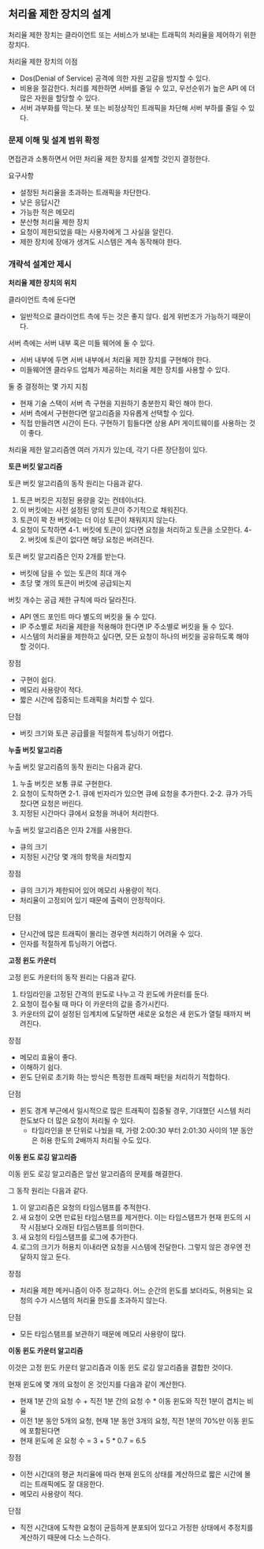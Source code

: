 ## 처리율 제한 장치의 설계

처리율 제한 장치는 클라이언트 또는 서비스가 보내는 트래픽의 처리율을 제어하기 위한 장치다.

처리율 제한 장치의 이점
- Dos(Denial of Service) 공격에 의한 자원 고갈을 방지할 수 있다.
- 비용을 절감한다. 처리를 제한하면 서버를 줄일 수 있고, 우선순위가 높은 API 에 더 많은 자원을 할당할 수 있다.
- 서버 과부화를 막는다. 봇 또는 비정상적인 트래픽을 차단해 서버 부하를 줄일 수 있다.


### 문제 이해 및 설계 범위 확정

면접관과 소통하면서 어떤 처리율 제한 장치를 설계할 것인지 결정한다.

요구사항
- 설정된 처리율을 초과하는 트래픽을 차단한다.
- 낮은 응답시간
- 가능한 적은 메모리
- 분산형 처리율 제한 장치
- 요청이 제한되었을 때는 사용자에게 그 사실을 알린다.
- 제한 장치에 장애가 생겨도 시스템은 계속 동작해야 한다.


### 개략석 설계안 제시

**처리율 제한 장치의 위치**

클라이언트 측에 둔다면
- 일반적으로 클라이언트 측에 두는 것은 좋지 않다. 쉽게 위번조가 가능하기 때문이다.

서버 측에는 서버 내부 혹은 미들 웨어에 둘 수 있다.
- 서버 내부에 두면 서버 내부에서 처리율 제한 장치를 구현해야 한다.
- 미들웨어엔 클라우드 업체가 제공하는 처리율 제한 장치를 사용할 수 있다.

둘 중 결정하는 몇 가지 지침
- 현재 기술 스택이 서버 측 구현을 지원하기 충분한지 확인 해야 한다.
- 서버 측에서 구현한다면 알고리즘을 자유롭게 선택할 수 있다.
- 직접 만들려면 시간이 든다. 구현하기 힘들다면 상용 API 게이트웨이를 사용하는 것이 좋다.


처리율 제한 알고리즘엔 여러 가지가 있는데, 각기 다른 장단점이 있다.


**토큰 버킷 알고리즘**

토큰 버킷 알고리즘의 동작 원리는 다음과 같다.
1. 토큰 버킷은 지정된 용량을 갖는 컨테이너다.
2. 이 버킷에는 사전 설정된 양의 토큰이 주기적으로 채워진다.
3. 토큰이 꽉 찬 버킷에는 더 이상 토큰이 채워지지 않는다.
4. 요청이 도착하면
4-1. 버킷에 토큰이 있다면 요청을 처리하고 토큰을 소모한다.
4-2. 버킷에 토큰이 없다면 해당 요청은 버려진다.

토큰 버킷 알고리즘은 인자 2개를 받는다.
- 버킷에 담을 수 있는 토큰의 최대 개수
- 초당 몇 개의 토큰이 버킷에 공급되는지

버킷 개수는 공급 제한 규칙에 따라 달라진다.
- API 엔드 포인트 마다 별도의 버킷을 둘 수 있다.
- IP 주소별로 처리율 제한을 적용해야 한다면 IP 주소별로 버킷을 둘 수 있다.
- 시스템의 처리율을 제한하고 싶다면, 모든 요청이 하나의 버킷을 공유하도록 해야 할 것이다.

장점
- 구현이 쉽다.
- 메모리 사용량이 적다.
- 짧은 시간에 집중되는 트래픽을 처리할 수 있다.

단점
- 버킷 크기와 토큰 공급률을 적절하게 튜닝하기 어렵다.


**누출 버킷 알고리즘**

누출 버킷 알고리즘의 동작 원리는 다음과 같다.
1. 누출 버킷은 보통 큐로 구현한다.
2. 요청이 도착하면
2-1. 큐에 빈자리가 있으면 큐에 요청을 추가한다.
2-2. 큐가 가득 찼다면 요청은 버린다.
3. 지정된 시간마다 큐에서 요청을 꺼내어 처리한다.

누출 버킷 알고리즘은 인자 2개를 사용한다.
- 큐의 크기
- 지정된 시간당 몇 개의 항목을 처리할지

장점
- 큐의 크기가 제한되어 있어 메모리 사용량이 적다.
- 처리율이 고정되어 있기 때문에 출력이 안정적이다.

단점
- 단시간에 많은 트래픽이 몰리는 경우엔 처리하기 어려울 수 있다.
- 인자를 적절하게 튜닝하기 어렵다.


**고정 윈도 카운터**

고정 윈도 카운터의 동작 원리는 다음과 같다.
1. 타임라인을 고정된 간격의 윈도로 나누고 각 윈도에 카운터를 둔다.
2. 요청이 접수될 때 마다 이 카운터의 값을 증가시킨다.
3. 카운터의 값이 설정된 임계치에 도달하면 새로운 요청은 새 윈도가 열릴 때까지 버려진다.

장점
- 메모리 효율이 좋다.
- 이해하기 쉽다.
- 윈도 단위로 초기화 하는 방식은 특정한 트래픽 패턴을 처리하기 적합하다.

단점
- 윈도 경계 부근에서 일시적으로 많은 트래픽이 집중될 경우, 기대했던 시스템 처리 한도보다 더 많은 요청이 처리될 수 있다.
    - 타임라인을 분 단위로 나눴을 때, 가령 2:00:30 부터 2:01:30 사이의 1분 동안은 허용 한도의 2배까지 처리될 수도 있다.


**이동 윈도 로깅 알고리즘**

이동 윈도 로깅 알고리즘은 앞선 알고리즘의 문제를 해결한다.

그 동작 원리는 다음과 같다.
1. 이 알고리즘은 요청의 타임스탬프를 추적한다. 
2. 새 요청이 오면 만료된 타임스탬프를 제거한다. 이는 타임스탬프가 현재 윈도의 시작 시점보다 오래된 타임스탬프를 의미한다.
3. 새 요청의 타임스탬프를 로그에 추가한다.
4. 로그의 크기가 허용치 이내라면 요청을 시스템에 전달한다. 그렇지 않은 경우엔 전달하지 않고 둔다.

장점
- 처리율 제한 메커니즘이 아주 정교하다. 어느 순간의 윈도를 보더라도, 허용되는 요청의 수가 시스템의 처리율 한도를 초과하지 않는다.

단점
- 모든 타임스탬프를 보관하기 때문에 메모리 사용량이 많다.


**이동 윈도 카운터 알고리즘**

이것은 고정 윈도 카운터 알고리즘과 이동 윈도 로깅 알고리즘을 결합한 것이다.

현재 윈도에 몇 개의 요청이 온 것인지를 다음과 같이 계산한다.
- 현재 1분 간의 요청 수 + 직전 1분 간의 요청 수 * 이동 윈도와 직전 1분이 겹치는 비율
- 이전 1분 동안 5개의 요청, 현재 1분 동안 3개의 요청, 직전 1분의 70%만 이동 윈도에 포함된다면
- 현재 윈도에 온 요청 수 = 3 + 5 * 0.7 = 6.5

장점
- 이전 시간대의 평균 처리율에 따라 현재 윈도의 상태를 계산하므로 짧은 시간에 몰리는 트래픽에도 잘 대응한다.
- 메모리 사용량이 적다.

단점
- 직전 시간대에 도착한 요청이 균등하게 분포되어 있다고 가정한 상태에서 추정치를 계산하기 때문에 다소 느슨하다.



